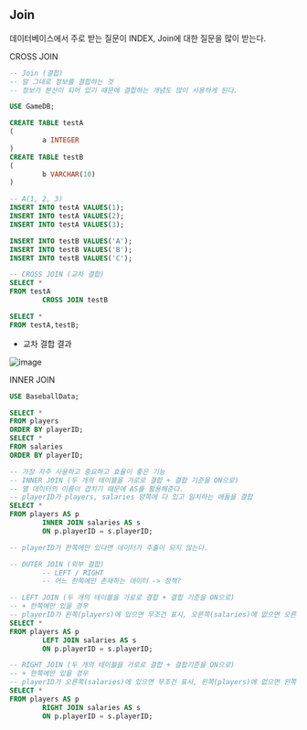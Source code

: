 ## Join

데이터베이스에서 주로 받는 질문이 INDEX, Join에 대한 질문을 많이 받는다.

 CROSS JOIN

```sql
-- Join (결합)
-- 말 그대로 정보를 결합하는 것
-- 정보가 분산이 되어 있기 때문에 결합하는 개념도 많이 사용하게 된다.

USE GameDB;

CREATE TABLE testA
(
		a INTEGER
)
CREATE TABLE testB
(
		b VARCHAR(10)
)

-- A(1, 2, 3)
INSERT INTO testA VALUES(1);
INSERT INTO testA VALUES(2);
INSERT INTO testA VALUES(3);

INSERT INTO testB VALUES('A');
INSERT INTO testB VALUES('B');
INSERT INTO testB VALUES('C');

-- CROSS JOIN (교차 결합)
SELECT *
FROM testA
		CROSS JOIN testB

SELECT *
FROM testA,testB;
```

- 교차 결합 결과
    
![image](https://user-images.githubusercontent.com/75019048/138373982-01b8d682-2bf7-4337-8eb0-4c10ffb818ad.png)    

INNER JOIN

```sql
USE BaseballData;

SELECT *
FROM players
ORDER BY playerID;
SELECT *
FROM salaries
ORDER BY playerID;

-- 가장 자주 사용하고 중요하고 효율이 좋은 기능
-- INNER JOIN (두 개의 테이블을 가로로 결합 + 결합 기준을 ON으로)
-- 열 데이터의 이름이 겹치기 때문에 AS를 활용해준다.
-- playerID가 players, salaries 양쪽에 다 있고 일치하는 애들을 결합
SELECT *
FROM players AS p
		INNER JOIN salaries AS s
		ON p.playerID = s.playerID;

-- playerID가 한쪽에만 있다면 데이터가 추출이 되지 않는다.

-- OUTER JOIN (외부 결합)
		-- LEFT / RIGHT
		-- 어느 한쪽에만 존재하는 데이터 -> 정책?

-- LEFT JOIN (두 개의 테이블을 가로로 결합 + 결합 기준을 ON으로)
-- + 한쪽에만 있을 경우
-- playerID가 왼쪽(players)에 있으면 무조건 표시, 오른쪽(salaries)에 없으면 오른쪽 정보는 NULL로 채움
SELECT *
FROM players AS p
		LEFT JOIN salaries AS s
		ON p.playerID = s.playerID;

-- RIGHT JOIN (두 개의 테이블을 가로로 결합 + 결합기준을 ON으로)
-- + 한쪽에만 있을 경우
-- playerID가 오른쪽(salaries)에 있으면 무조건 표시, 왼쪽(players)에 없으면 왼쪽 정보는 NULL로 채움
SELECT *
FROM players AS p
		RIGHT JOIN salaries AS s
		ON p.playerID = s.playerID;
```

